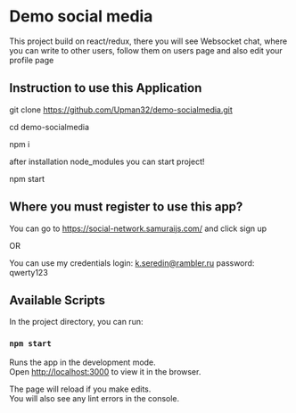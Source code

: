 # Demo social media

This project build on react/redux, there you will see Websocket chat, where you can write to other users, 
follow them on users page and also edit your profile page
## Instruction to use this Application

git clone https://github.com/Upman32/demo-socialmedia.git

cd demo-socialmedia

npm i 

after installation node_modules you can start project!

npm start

## Where you must register to use this app?

You can go to https://social-network.samuraijs.com/ and click sign up 

OR

You can use my credentials
login: k.seredin@rambler.ru 
password: qwerty123
## Available Scripts

In the project directory, you can run:

### `npm start`

Runs the app in the development mode.\
Open [http://localhost:3000](http://localhost:3000) to view it in the browser.

The page will reload if you make edits.\
You will also see any lint errors in the console.

